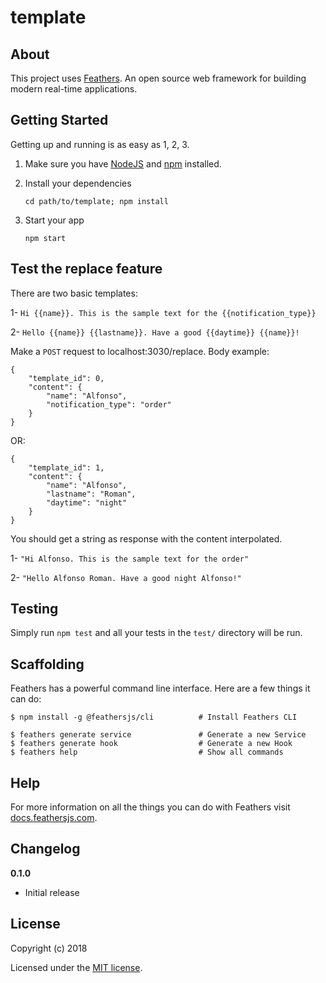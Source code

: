 # template

> 

## About

This project uses [Feathers](http://feathersjs.com). An open source web framework for building modern real-time applications.

## Getting Started

Getting up and running is as easy as 1, 2, 3.

1. Make sure you have [NodeJS](https://nodejs.org/) and [npm](https://www.npmjs.com/) installed.
2. Install your dependencies

    ```
    cd path/to/template; npm install
    ```

3. Start your app

    ```
    npm start
    ```

## Test the replace feature

There are two basic templates:

1- `Hi {{name}}. This is the sample text for the {{notification_type}}`

2- `Hello {{name}} {{lastname}}. Have a good {{daytime}} {{name}}!`

Make a `POST` request to localhost:3030/replace. Body example:

```
{
	"template_id": 0,
	"content": {
		"name": "Alfonso",
		"notification_type": "order"
	}
}
```
OR:

```
{
	"template_id": 1,
	"content": {
		"name": "Alfonso",
		"lastname": "Roman",
		"daytime": "night"
	}
}
```

You should get a string as response with the content interpolated.

1- `"Hi Alfonso. This is the sample text for the order"`

2- `"Hello Alfonso Roman. Have a good night Alfonso!"`

## Testing

Simply run `npm test` and all your tests in the `test/` directory will be run.

## Scaffolding

Feathers has a powerful command line interface. Here are a few things it can do:

```
$ npm install -g @feathersjs/cli          # Install Feathers CLI

$ feathers generate service               # Generate a new Service
$ feathers generate hook                  # Generate a new Hook
$ feathers help                           # Show all commands
```

## Help

For more information on all the things you can do with Feathers visit [docs.feathersjs.com](http://docs.feathersjs.com).

## Changelog

__0.1.0__

- Initial release

## License

Copyright (c) 2018

Licensed under the [MIT license](LICENSE).
